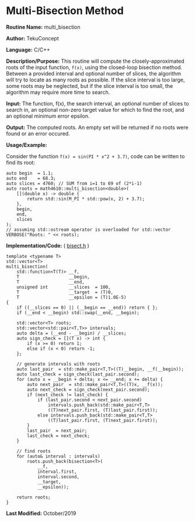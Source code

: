 # Multi-Bisection Method

**Routine Name:** multi_bisection

**Author:** TekuConcept

**Language:** C/C++

**Description/Purpose:** This routine will compute the closely-approximated roots of the input function, `f(x)`, using the closed-loop bisection method. Between a provided interval and optional number of slices, the algorithm will try to locate as many roots as possible. If the slice interval is too large, some roots may be neglected, but if the slice interval is too small, the algorithm may require more time to search.

**Input:** The function, f(x), the search interval, an optional number of slices to search in, an optional non-zero target value for which to find the root, and an optional minimum error epsilon.

**Output:** The computed roots. An empty set will be returned if no roots were found or an error occured.

**Usage/Example:**

Consider the function `f(x) = sin(PI * x^2 + 3.7)`, code can be written to find its root:

    auto begin  = 1.1;
    auto end    = 68.3;
    auto slices = 4760; // SUM from i=1 to 69 of (2*i-1)
    auto roots = math4610::multi_bisection<double>(
        [](double x) -> double {
            return std::sin(M_PI * std::pow(x, 2) + 3.7);
        },
        begin,
        end,
        slices
    );
    // assuming std::ostream operator is overloaded for std::vector
    VERBOSE("Roots: " << roots);


**Implementation/Code:** ( [bisect.h](https://github.com/TekuConcept/math4610/blob/master/modules/include/bisect.h) )

    template <typename T>
    std::vector<T>
    multi_bisection(
        std::function<T(T)> __f,
        T                   __begin,
        T                   __end,
        unsigned int        __slices  = 100,
        T                   __target  = (T)0,
        T                   __epsilon = (T)1.0E-5)
    {
        if ((__slices == 0) || (__begin == __end)) return { };
        if (__end < __begin) std::swap(__end, __begin);

        std::vector<T> roots;
        std::vector<std::pair<T,T>> intervals;
        auto delta = (__end - __begin) / __slices;
        auto sign_check = [](T x) -> int {
            if (x >= 0) return 1;
            else if (x < 0) return -1;
        };

        // generate intervals with roots
        auto last_pair  = std::make_pair<T,T>((T)__begin, __f(__begin));
        auto last_check = sign_check(last_pair.second);
        for (auto x = __begin + delta; x <= __end; x += delta) {
            auto next_pair  = std::make_pair<T,T>((T)x, __f(x));
            auto next_check = sign_check(next_pair.second);
            if (next_check != last_check) {
                if (last_pair.second < next_pair.second)
                    intervals.push_back(std::make_pair<T,T>
                    ((T)next_pair.first, (T)last_pair.first));
                else intervals.push_back(std::make_pair<T,T>
                    ((T)last_pair.first, (T)next_pair.first));
            }
            last_pair  = next_pair;
            last_check = next_check;
        }

        // find roots
        for (auto& interval : intervals)
            roots.push_back(bisection<T>(
                __f,
                interval.first,
                interval.second,
                __target,
                __epsilon));

        return roots;
    }

**Last Modified:** October/2019

